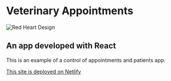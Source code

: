 
# Veterinary Appointments

<img src="https://veterinary-appointments-amazingweb.netlify.app/assets/veterinary-appointments-landscape.png" alt="Red Heart Design">

## An app developed with React
This is an example of a control of appointments and patients app.


<a href="https://veterinary-appointments-amazingweb.netlify.app" target="_blank">This site is deployed on Netlify</a>


